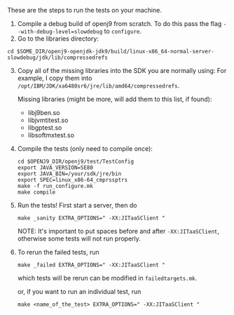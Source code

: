 These are the steps to run the tests on your machine.

1. Compile a debug build of openj9 from scratch. To do this pass the flag `--with-debug-level=slowdebug` to `configure`.
2.  Go to the libraries directory:
   ```
   cd $SOME_DIR/openj9-openjdk-jdk9/build/linux-x86_64-normal-server-slowdebug/jdk/lib/compressedrefs
   ```
3. Copy all of the missing libraries into the SDK you are normally using:
For example, I copy them into `/opt/IBM/JDK/xa6480sr6/jre/lib/amd64/compressedrefs`.

    Missing libraries (might be more, will add them to this list, if found):
   - libj9ben.so
   - libjvmtitest.so
   - libgptest.so
   - libsoftmxtest.so
4. Compile  the tests (only need to compile once):
   ```
   cd $OPENJ9_DIR/openj9/test/TestConfig
   export JAVA_VERSION=SE80
   export JAVA_BIN=/your/sdk/jre/bin
   export SPEC=linux_x86-64_cmprssptrs
   make -f run_configure.mk
   make compile
   ```
5. Run the tests! First start a server, then do
   ```
   make _sanity EXTRA_OPTIONS=" -XX:JITaaSClient "
   ```
   NOTE: It's important to put spaces before and after `-XX:JITaaSClient`, otherwise
   some tests will not run properly.
6. To rerun the failed tests, run
   ```
   make _failed EXTRA_OPTIONS=" -XX:JITaaSClient "
   ```
   which tests will be rerun can be modified in `failedtargets.mk`.

   or, if you want to run an individual test, run
   ```
   make <name_of_the_test> EXTRA_OPTIONS=" -XX:JITaaSClient "
   ```
